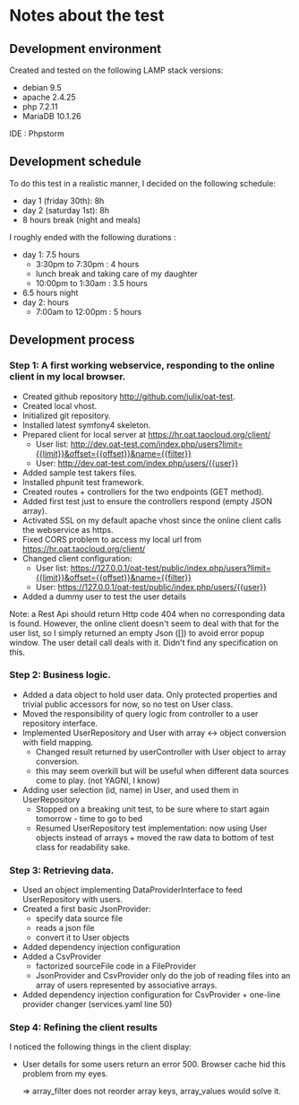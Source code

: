 # Notes about the test


## Development environment

Created and tested on the following LAMP stack versions:

- debian 9.5
- apache 2.4.25
- php 7.2.11
- MariaDB 10.1.26

IDE : Phpstorm


## Development schedule

To do this test in a realistic manner, I decided on the following schedule:

- day 1 (friday 30th): 8h
- day 2 (saturday 1st): 8h
- 8 hours break (night and meals)

I roughly ended with the following durations :

- day 1: 7.5 hours
    - 3:30pm to 7:30pm : 4 hours
    - lunch break and taking care of my daughter
    - 10:00pm to 1:30am : 3.5 hours
- 6.5 hours night
- day 2: hours
    - 7:00am to 12:00pm : 5 hours


## Development process


### Step 1: A first working webservice, responding to the online client in my local browser.

- Created github repository http://github.com/julix/oat-test.
- Created local vhost.
- Initialized git repository.
- Installed latest symfony4 skeleton.
- Prepared client for local server at https://hr.oat.taocloud.org/client/
    - User list: http://dev.oat-test.com/index.php/users?limit={{limit}}&offset={{offset}}&name={{filter}}
    - User: http://dev.oat-test.com/index.php/users/{{user}}
- Added sample test takers files.
- Installed phpunit test framework.
- Created routes + controllers for the two endpoints (GET method).
- Added first test just to ensure the controllers respond (empty JSON array).
- Activated SSL on my default apache vhost since the online client calls the webservice as https.
- Fixed CORS problem to access my local url from https://hr.oat.taocloud.org/client/
- Changed client configuration:
    - User list: https://127.0.0.1/oat-test/public/index.php/users?limit={{limit}}&offset={{offset}}&name={{filter}}
    - User: https://127.0.0.1/oat-test/public/index.php/users/{{user}}
- Added a dummy user to test the user details

Note: a Rest Api should return Http code 404 when no corresponding data is found.
However, the online client doesn't seem to deal with that for the user list, so I simply returned an empty Json ([]) to avoid error popup window.
The user detail call deals with it.
Didn't find any specification on this.


### Step 2: Business logic.

- Added a data object to hold user data. Only protected properties and trivial public accessors for now, so no test on User class.
- Moved the responsibility of query logic from controller to a user repository interface.
- Implemented UserRepository and User with array <-> object conversion with field mapping.
    - Changed result returned by userController with User object to array conversion.
    - this may seem overkill but will be useful when different data sources come to play. (not YAGNI, I know)
- Adding user selection (id, name) in User, and used them in UserRepository
    - Stopped on a breaking unit test, to be sure where to start again tomorrow - time to go to bed
    - Resumed UserRepository test implementation: now using User objects instead of arrays + moved the raw data to bottom of test class for readability sake.


### Step 3: Retrieving data.

- Used an object implementing DataProviderInterface to feed UserRepository with users.
- Created a first basic JsonProvider:
    - specify data source file
    - reads a json file
    - convert it to User objects
- Added dependency injection configuration
- Added a CsvProvider
    - factorized sourceFile code in a FileProvider
    - JsonProvider and CsvProvider only do the job of reading files into an array of users represented by associative arrays.
- Added dependency injection configuration for CsvProvider + one-line provider changer (services.yaml line 50)


### Step 4: Refining the client results

I noticed the following things in the client display:

- User details for some users return an error 500. Browser cache hid this problem from my eyes.
    
    => array_filter does not reorder array keys, array_values would solve it.
